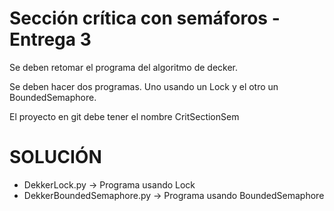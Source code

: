 # Sección crítica con semáforos - Entrega 3

Se deben retomar el programa del algoritmo de decker.

Se deben hacer dos programas. Uno usando un Lock y el otro un BoundedSemaphore.

El proyecto en git debe tener el nombre CritSectionSem

# SOLUCIÓN

- DekkerLock.py             -> Programa usando Lock
- DekkerBoundedSemaphore.py -> Programa usando BoundedSemaphore
